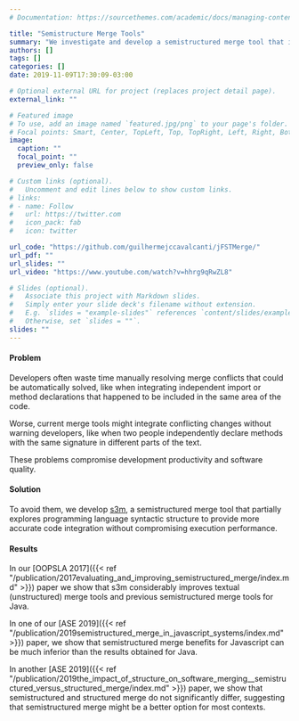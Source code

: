 ```yaml
---
# Documentation: https://sourcethemes.com/academic/docs/managing-content/

title: "Semistructure Merge Tools"
summary: "We investigate and develop a semistructured merge tool that improves code integration accuracy without compromising performance."
authors: []
tags: []
categories: []
date: 2019-11-09T17:30:09-03:00

# Optional external URL for project (replaces project detail page).
external_link: ""

# Featured image
# To use, add an image named `featured.jpg/png` to your page's folder.
# Focal points: Smart, Center, TopLeft, Top, TopRight, Left, Right, BottomLeft, Bottom, BottomRight.
image:
  caption: ""
  focal_point: ""
  preview_only: false

# Custom links (optional).
#   Uncomment and edit lines below to show custom links.
# links:
# - name: Follow
#   url: https://twitter.com
#   icon_pack: fab
#   icon: twitter

url_code: "https://github.com/guilhermejccavalcanti/jFSTMerge/"
url_pdf: ""
url_slides: ""
url_video: "https://www.youtube.com/watch?v=hhrg9qRwZL8"

# Slides (optional).
#   Associate this project with Markdown slides.
#   Simply enter your slide deck's filename without extension.
#   E.g. `slides = "example-slides"` references `content/slides/example-slides.md`.
#   Otherwise, set `slides = ""`.
slides: ""
---
```


#### Problem

Developers often waste time manually resolving merge conflicts that could be automatically solved, like when integrating independent import or method declarations that happened to be included in the same area of the code. 

Worse, current merge tools might integrate conflicting changes without warning developers, like when two people independently declare methods with the same signature in different parts of the text. 

These problems compromise development productivity and software quality.

#### Solution

To avoid them, we develop [s3m](https://github.com/guilhermejccavalcanti/jFSTMerge), a semistructured merge tool that partially explores programming language syntactic structure to provide more accurate code integration without compromising execution performance. 

#### Results

In our [OOPSLA 2017]({{< ref "/publication/2017evaluating_and_improving_semistructured_merge/index.md" >}}) paper we show that s3m considerably improves textual (unstructured) merge tools and previous semistructured merge tools for Java. 

In one of our [ASE 2019]({{< ref "/publication/2019semistructured_merge_in_javascript_systems/index.md" >}}) paper, we show that semistructured merge benefits for Javascript can be much inferior than the results obtained for Java.

In another [ASE 2019]({{< ref "/publication/2019the_impact_of_structure_on_software_merging__semistructured_versus_structured_merge/index.md" >}}) paper, we show that semistructured and structured merge do not significantly differ, suggesting that semistructured merge might be a better option for most contexts.